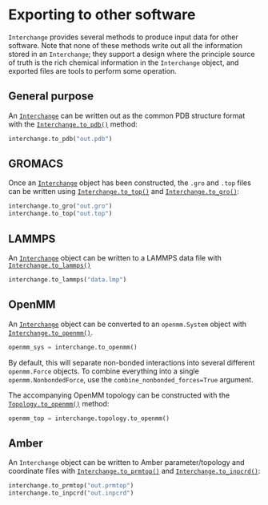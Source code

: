 # Exporting to other software

`Interchange` provides several methods to produce input data for other 
software. Note that none of these methods write out all the information
stored in an `Interchange`; they support a design where the principle
source of truth is the rich chemical information in the `Interchange`
object, and exported files are tools to perform some operation.

## General purpose

An [`Interchange`] can be written out as the common PDB structure format
with the [`Interchange.to_pdb()`] method:

```python
interchange.to_pdb("out.pdb")
```

## GROMACS

Once an [`Interchange`] object has been constructed, the `.gro` and `.top` files
can be written using [`Interchange.to_top()`] and [`Interchange.to_gro()`]:

```python
interchange.to_gro("out.gro")
interchange.to_top("out.top")
```

<!-- 
:::{TODO}
We should either make this a public method or document it, not both
:::

An `.mdp` file with settings inferred from data in the `Interchange` object can
also be written. Note that this file will only run a single-point energy
calculation. `nsteps` and other lines should be modified to before running an
MD simulation. This will write a file `auto_generated.mdp`:

```python
from openff.interchange.drivers.gromacs import _write_mdp_file

_write_mdp_file(interchange)
``` -->

## LAMMPS

An [`Interchange`] object can be written to a LAMMPS data file with
[`Interchange.to_lammps()`]

```python
interchange.to_lammps("data.lmp")
```

<!-- 
:::{TODO}
We should either make this a public method or document it, not both
:::

An input file with settings inferred from data in the `Interchange` object can
also be written. Note that this file will only run a single-point energy
calculation. `run` and other commands should be modified to before running an
MD simulation. This will write a file `run.inp`:

```python
from openff.interchange.drivers.lammps import _write_lammps_input

_write_lammps_input(interchange, "run.inp")
``` -->

## OpenMM

An [`Interchange`] object can be converted to an `openmm.System` object with
[`Interchange.to_openmm()`].

```python
openmm_sys = interchange.to_openmm()
```

By default, this will separate non-bonded interactions into several different
`openmm.Force` objects. To combine everything into a single
`openmm.NonbondedForce`, use the `combine_nonbonded_forces=True` argument.

The accompanying OpenMM topology can be constructed with the 
[`Topology.to_openmm()`] method:

```python
openmm_top = interchange.topology.to_openmm()
```

## Amber

An `Interchange` object can be written to Amber parameter/topology and
coordinate files with [`Interchange.to_prmtop()`] and [`Interchange.to_inpcrd()`]:

```python
interchange.to_prmtop("out.prmtop")
interchange.to_inpcrd("out.inpcrd")
```
<!-- 
## CHARMM

An `Interchange` object can be written to CHARMM topology and
coordinate files with [`Interchange.to_psf()`] and [`Interchange.to_crd()`]:

```python
interchange.to_psf("out.to_psf")
interchange.to_crd("out.to_crd")
```
 -->
[`Interchange`]: openff.interchange.components.interchange.Interchange
[`Interchange.to_pdb()`]: openff.interchange.components.interchange.Interchange.to_pdb
[`Interchange.to_top()`]: openff.interchange.components.interchange.Interchange.to_top
[`Interchange.to_gro()`]: openff.interchange.components.interchange.Interchange.to_gro
[`Interchange.to_lammps()`]: openff.interchange.components.interchange.Interchange.to_lammps
[`Interchange.to_openmm()`]: openff.interchange.components.interchange.Interchange.to_openmm
[`Interchange.to_prmtop()`]: openff.interchange.components.interchange.Interchange.to_prmtop
[`Interchange.to_inpcrd()`]: openff.interchange.components.interchange.Interchange.to_inpcrd
[`Interchange.to_psf()`]: openff.interchange.components.interchange.Interchange.to_psf
[`Interchange.to_crd()`]: openff.interchange.components.interchange.Interchange.to_crd
[`Topology.to_openmm()`]: openff.toolkit.topology.Topology.to_openmm

